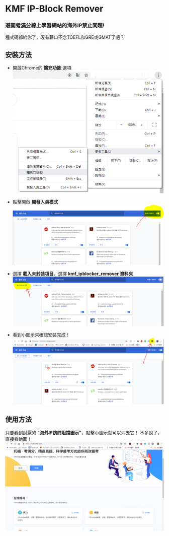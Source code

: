 # KMF IP-Block Remover
### 避開[考滿分](http://www.kmf.com/)線上學習網站的海外IP禁止問題!
程式碼都給你了，沒有藉口不念TOEFL和GRE或GMAT了吧？
## 安裝方法
- 開啟Chrome的 **擴充功能** 選項
![image1](https://github.com/RainBoltz/kmf_ipblock_remover/blob/master/extension_explain_1.png)

- 點擊開啟 **開發人員模式**
![image2](https://github.com/RainBoltz/kmf_ipblock_remover/blob/master/extension_explain_2.png)

- 選擇 **載入未封裝項目**，選擇 **kmf_ipblocker_remover 資料夾**
![image3](https://github.com/RainBoltz/kmf_ipblock_remover/blob/master/extension_explain_3.png)

- 看到小圖示來確認安裝完成！
![image4](https://github.com/RainBoltz/kmf_ipblock_remover/blob/master/extension_explain_4.png)

## 使用方法
只要看到討厭的 **"海外IP訪問阻擋圖示"**，點擊小圖示就可以消去它！
不多說了，直接看動圖！
![animation1](https://github.com/RainBoltz/kmf_ipblock_remover/blob/master/explain_animation.gif)
